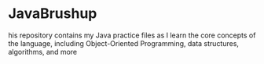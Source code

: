 # JavaBrushup
his repository contains my Java practice files as I learn the core concepts of the language, including Object-Oriented Programming, data structures, algorithms, and more
